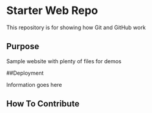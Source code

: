 # Starter Web Repo

This repository is for showing how Git and GitHub work

## Purpose

Sample website with plenty of files for demos

##Deployment

Information goes here

## How To Contribute